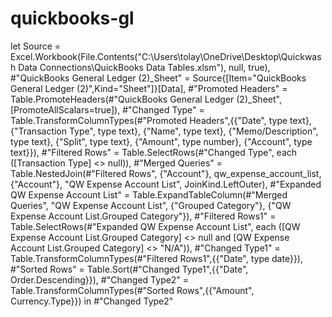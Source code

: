 # quickbooks-gl
let
    Source = Excel.Workbook(File.Contents("C:\Users\tolay\OneDrive\Desktop\Quickwash Data Connections\QuickBooks Data Tables.xlsm"), null, true),
    #"QuickBooks General Ledger (2)_Sheet" = Source{[Item="QuickBooks General Ledger (2)",Kind="Sheet"]}[Data],
    #"Promoted Headers" = Table.PromoteHeaders(#"QuickBooks General Ledger (2)_Sheet", [PromoteAllScalars=true]),
    #"Changed Type" = Table.TransformColumnTypes(#"Promoted Headers",{{"Date", type text}, {"Transaction Type", type text}, {"Name", type text}, {"Memo/Description", type text}, {"Split", type text}, {"Amount", type number}, {"Account", type text}}),
    #"Filtered Rows" = Table.SelectRows(#"Changed Type", each ([Transaction Type] <> null)),
    #"Merged Queries" = Table.NestedJoin(#"Filtered Rows", {"Account"}, qw_expense_account_list, {"Account"}, "QW Expense Account List", JoinKind.LeftOuter),
    #"Expanded QW Expense Account List" = Table.ExpandTableColumn(#"Merged Queries", "QW Expense Account List", {"Grouped Category"}, {"QW Expense Account List.Grouped Category"}),
    #"Filtered Rows1" = Table.SelectRows(#"Expanded QW Expense Account List", each ([QW Expense Account List.Grouped Category] <> null and [QW Expense Account List.Grouped Category] <> "N/A")),
    #"Changed Type1" = Table.TransformColumnTypes(#"Filtered Rows1",{{"Date", type date}}),
    #"Sorted Rows" = Table.Sort(#"Changed Type1",{{"Date", Order.Descending}}),
    #"Changed Type2" = Table.TransformColumnTypes(#"Sorted Rows",{{"Amount", Currency.Type}})
in
    #"Changed Type2"
